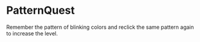 # PatternQuest

Remember the pattern of blinking colors and reclick the same pattern again to increase the level.
